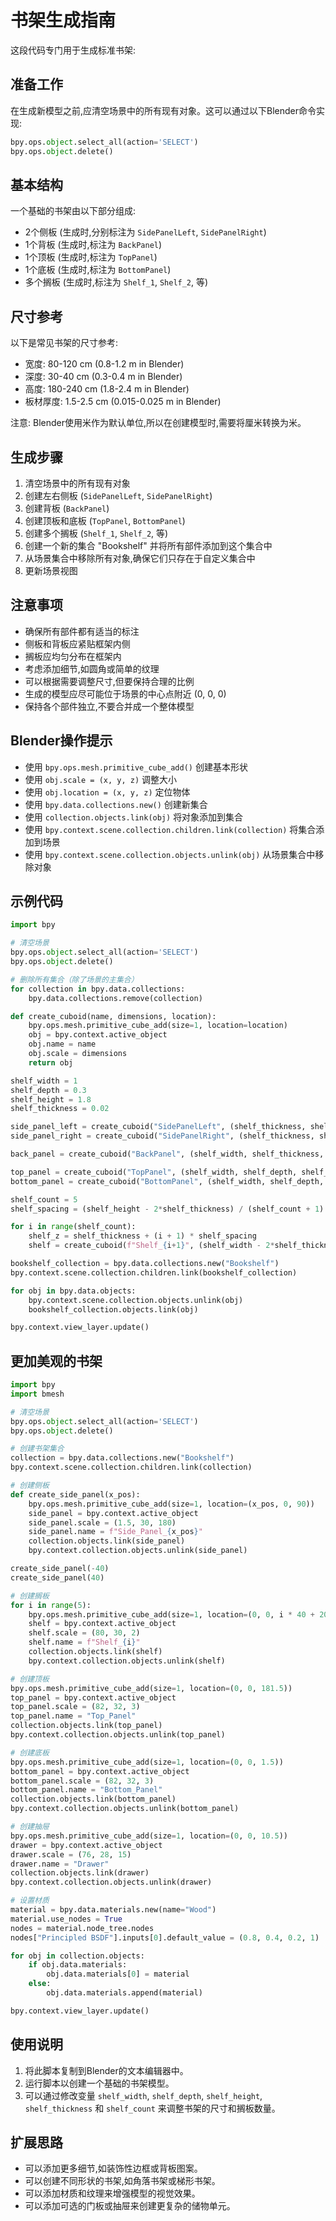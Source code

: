 # 书架生成指南

这段代码专门用于生成标准书架:


## 准备工作

在生成新模型之前,应清空场景中的所有现有对象。这可以通过以下Blender命令实现:

```python
bpy.ops.object.select_all(action='SELECT')
bpy.ops.object.delete()
```

## 基本结构

一个基础的书架由以下部分组成:
- 2个侧板 (生成时,分别标注为 `SidePanelLeft`, `SidePanelRight`)
- 1个背板 (生成时,标注为 `BackPanel`)
- 1个顶板 (生成时,标注为 `TopPanel`)
- 1个底板 (生成时,标注为 `BottomPanel`)
- 多个搁板 (生成时,标注为 `Shelf_1`, `Shelf_2`, 等)

## 尺寸参考

以下是常见书架的尺寸参考:

- 宽度: 80-120 cm (0.8-1.2 m in Blender)
- 深度: 30-40 cm (0.3-0.4 m in Blender)
- 高度: 180-240 cm (1.8-2.4 m in Blender)
- 板材厚度: 1.5-2.5 cm (0.015-0.025 m in Blender)

注意: Blender使用米作为默认单位,所以在创建模型时,需要将厘米转换为米。

## 生成步骤

1. 清空场景中的所有现有对象
3. 创建左右侧板 (`SidePanelLeft`, `SidePanelRight`)
4. 创建背板 (`BackPanel`)
5. 创建顶板和底板 (`TopPanel`, `BottomPanel`)
6. 创建多个搁板 (`Shelf_1`, `Shelf_2`, 等)
7. 创建一个新的集合 "Bookshelf" 并将所有部件添加到这个集合中
8. 从场景集合中移除所有对象,确保它们只存在于自定义集合中
9. 更新场景视图

## 注意事项

- 确保所有部件都有适当的标注
- 侧板和背板应紧贴框架内侧
- 搁板应均匀分布在框架内
- 考虑添加细节,如圆角或简单的纹理
- 可以根据需要调整尺寸,但要保持合理的比例
- 生成的模型应尽可能位于场景的中心点附近 (0, 0, 0)
- 保持各个部件独立,不要合并成一个整体模型

## Blender操作提示

- 使用 `bpy.ops.mesh.primitive_cube_add()` 创建基本形状
- 使用 `obj.scale = (x, y, z)` 调整大小
- 使用 `obj.location = (x, y, z)` 定位物体
- 使用 `bpy.data.collections.new()` 创建新集合
- 使用 `collection.objects.link(obj)` 将对象添加到集合
- 使用 `bpy.context.scene.collection.children.link(collection)` 将集合添加到场景
- 使用 `bpy.context.scene.collection.objects.unlink(obj)` 从场景集合中移除对象

## 示例代码

```python
import bpy

# 清空场景
bpy.ops.object.select_all(action='SELECT')
bpy.ops.object.delete()

# 删除所有集合（除了场景的主集合）
for collection in bpy.data.collections:
    bpy.data.collections.remove(collection)

def create_cuboid(name, dimensions, location):
    bpy.ops.mesh.primitive_cube_add(size=1, location=location)
    obj = bpy.context.active_object
    obj.name = name
    obj.scale = dimensions
    return obj

shelf_width = 1
shelf_depth = 0.3
shelf_height = 1.8
shelf_thickness = 0.02

side_panel_left = create_cuboid("SidePanelLeft", (shelf_thickness, shelf_depth, shelf_height), (-shelf_width/2 + shelf_thickness/2, 0, shelf_height/2))
side_panel_right = create_cuboid("SidePanelRight", (shelf_thickness, shelf_depth, shelf_height), (shelf_width/2 - shelf_thickness/2, 0, shelf_height/2))

back_panel = create_cuboid("BackPanel", (shelf_width, shelf_thickness, shelf_height), (0, -shelf_depth/2 + shelf_thickness/2, shelf_height/2))

top_panel = create_cuboid("TopPanel", (shelf_width, shelf_depth, shelf_thickness), (0, 0, shelf_height - shelf_thickness/2))
bottom_panel = create_cuboid("BottomPanel", (shelf_width, shelf_depth, shelf_thickness), (0, 0, shelf_thickness/2))

shelf_count = 5
shelf_spacing = (shelf_height - 2*shelf_thickness) / (shelf_count + 1)

for i in range(shelf_count):
    shelf_z = shelf_thickness + (i + 1) * shelf_spacing
    shelf = create_cuboid(f"Shelf_{i+1}", (shelf_width - 2*shelf_thickness, shelf_depth - shelf_thickness, shelf_thickness), (0, shelf_thickness/2, shelf_z))

bookshelf_collection = bpy.data.collections.new("Bookshelf")
bpy.context.scene.collection.children.link(bookshelf_collection)

for obj in bpy.data.objects:
    bpy.context.scene.collection.objects.unlink(obj)
    bookshelf_collection.objects.link(obj)

bpy.context.view_layer.update()
```

## 更加美观的书架
```python
import bpy
import bmesh

# 清空场景
bpy.ops.object.select_all(action='SELECT')
bpy.ops.object.delete()

# 创建书架集合
collection = bpy.data.collections.new("Bookshelf")
bpy.context.scene.collection.children.link(collection)

# 创建侧板
def create_side_panel(x_pos):
    bpy.ops.mesh.primitive_cube_add(size=1, location=(x_pos, 0, 90))
    side_panel = bpy.context.active_object
    side_panel.scale = (1.5, 30, 180)
    side_panel.name = f"Side_Panel_{x_pos}"
    collection.objects.link(side_panel)
    bpy.context.collection.objects.unlink(side_panel)

create_side_panel(-40)
create_side_panel(40)

# 创建搁板
for i in range(5):
    bpy.ops.mesh.primitive_cube_add(size=1, location=(0, 0, i * 40 + 20))
    shelf = bpy.context.active_object
    shelf.scale = (80, 30, 2)
    shelf.name = f"Shelf_{i}"
    collection.objects.link(shelf)
    bpy.context.collection.objects.unlink(shelf)

# 创建顶板
bpy.ops.mesh.primitive_cube_add(size=1, location=(0, 0, 181.5))
top_panel = bpy.context.active_object
top_panel.scale = (82, 32, 3)
top_panel.name = "Top_Panel"
collection.objects.link(top_panel)
bpy.context.collection.objects.unlink(top_panel)

# 创建底板
bpy.ops.mesh.primitive_cube_add(size=1, location=(0, 0, 1.5))
bottom_panel = bpy.context.active_object
bottom_panel.scale = (82, 32, 3)
bottom_panel.name = "Bottom_Panel"
collection.objects.link(bottom_panel)
bpy.context.collection.objects.unlink(bottom_panel)

# 创建抽屉
bpy.ops.mesh.primitive_cube_add(size=1, location=(0, 0, 10.5))
drawer = bpy.context.active_object
drawer.scale = (76, 28, 15)
drawer.name = "Drawer"
collection.objects.link(drawer)
bpy.context.collection.objects.unlink(drawer)

# 设置材质
material = bpy.data.materials.new(name="Wood")
material.use_nodes = True
nodes = material.node_tree.nodes
nodes["Principled BSDF"].inputs[0].default_value = (0.8, 0.4, 0.2, 1)

for obj in collection.objects:
    if obj.data.materials:
        obj.data.materials[0] = material
    else:
        obj.data.materials.append(material)

bpy.context.view_layer.update()
```
## 使用说明

1. 将此脚本复制到Blender的文本编辑器中。
2. 运行脚本以创建一个基础的书架模型。
3. 可以通过修改变量 `shelf_width`, `shelf_depth`, `shelf_height`, `shelf_thickness` 和 `shelf_count` 来调整书架的尺寸和搁板数量。

## 扩展思路

- 可以添加更多细节,如装饰性边框或背板图案。
- 可以创建不同形状的书架,如角落书架或梯形书架。
- 可以添加材质和纹理来增强模型的视觉效果。
- 可以添加可选的门板或抽屉来创建更复杂的储物单元。